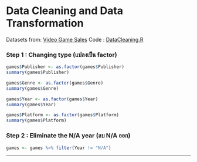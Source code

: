 # Data Cleaning and Data Transformation

Datasets from: [Video Game Sales](https://www.kaggle.com/gregorut/videogamesales)
Code : [DataCleaning.R](../code/DataCleaning.R)

### Step 1 : Changing type  (แปลงเป็น factor)

```R
games$Publisher <- as.factor(games$Publisher)
summary(games$Publisher)

games$Genre <- as.factor(games$Genre)
summary(games$Genre)

games$Year <- as.factor(games$Year)
summary(games$Year)

games$Platform <- as.factor(games$Platform)
summary(games$Platform)

```

### Step 2 : Eliminate the N/A year (ลบ N/A ออก)

```R
games <- games %>% filter(Year != "N/A")
```

---
